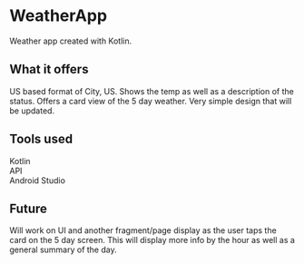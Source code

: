 # WeatherApp
Weather app created with Kotlin. 

## What it offers
US based format of City, US. Shows the temp as well as a description of the status. Offers a card view of the 5 day weather. Very simple design that will be updated.

## Tools used
Kotlin<br>
API<br>
Android Studio

## Future 
Will work on UI and another fragment/page display as the user taps the card on the 5 day screen. This will display more info by the hour as well as a general summary of the day. 

